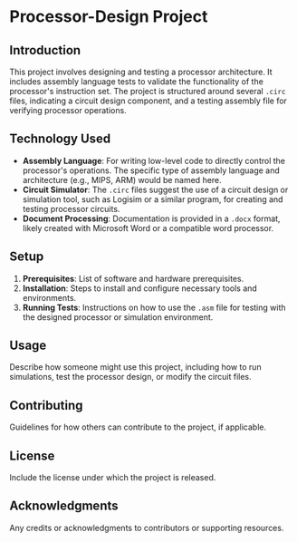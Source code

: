 # Processor-Design Project

## Introduction
This project involves designing and testing a processor architecture. It includes assembly language tests to validate the functionality of the processor's instruction set. The project is structured around several `.circ` files, indicating a circuit design component, and a testing assembly file for verifying processor operations.

## Technology Used
- **Assembly Language**: For writing low-level code to directly control the processor's operations. The specific type of assembly language and architecture (e.g., MIPS, ARM) would be named here.
- **Circuit Simulator**: The `.circ` files suggest the use of a circuit design or simulation tool, such as Logisim or a similar program, for creating and testing processor circuits.
- **Document Processing**: Documentation is provided in a `.docx` format, likely created with Microsoft Word or a compatible word processor.

## Setup
1. **Prerequisites**: List of software and hardware prerequisites.
2. **Installation**: Steps to install and configure necessary tools and environments.
3. **Running Tests**: Instructions on how to use the `.asm` file for testing with the designed processor or simulation environment.

## Usage
Describe how someone might use this project, including how to run simulations, test the processor design, or modify the circuit files.

## Contributing
Guidelines for how others can contribute to the project, if applicable.

## License
Include the license under which the project is released.

## Acknowledgments
Any credits or acknowledgments to contributors or supporting resources.

